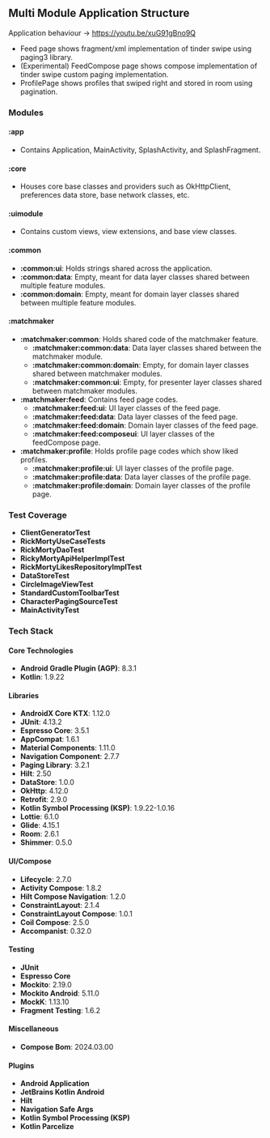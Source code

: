 ## Multi Module Application Structure

Application behaviour -> https://youtu.be/xuG91gBno9Q

- Feed page shows fragment/xml implementation of tinder swipe using paging3 library.
- (Experimental) FeedCompose page shows compose implementation of tinder swipe custom paging implementation. 
- ProfilePage shows profiles that swiped right and stored in room using pagination.

### Modules

#### :app
- Contains Application, MainActivity, SplashActivity, and SplashFragment.

#### :core
- Houses core base classes and providers such as OkHttpClient, preferences data store, base network classes, etc.

#### :uimodule
- Contains custom views, view extensions, and base view classes.

#### :common
- **:common:ui**: Holds strings shared across the application.
- **:common:data**: Empty, meant for data layer classes shared between multiple feature modules.
- **:common:domain**: Empty, meant for domain layer classes shared between multiple feature modules.

#### :matchmaker
- **:matchmaker:common**: Holds shared code of the matchmaker feature.
  - **:matchmaker:common:data**: Data layer classes shared between the matchmaker module.
  - **:matchmaker:common:domain**: Empty, for domain layer classes shared between matchmaker modules.
  - **:matchmaker:common:ui**: Empty, for presenter layer classes shared between matchmaker modules.
- **:matchmaker:feed**: Contains feed page codes.
  - **:matchmaker:feed:ui**: UI layer classes of the feed page.
  - **:matchmaker:feed:data**: Data layer classes of the feed page.
  - **:matchmaker:feed:domain**: Domain layer classes of the feed page.
  - **:matchmaker:feed:composeui**: UI layer classes of the feedCompose page.
- **:matchmaker:profile**: Holds profile page codes which show liked profiles.
  - **:matchmaker:profile:ui**: UI layer classes of the profile page.
  - **:matchmaker:profile:data**: Data layer classes of the profile page.
  - **:matchmaker:profile:domain**: Domain layer classes of the profile page.

### Test Coverage

- **ClientGeneratorTest**
- **RickMortyUseCaseTests**
- **RickMortyDaoTest**
- **RickyMortyApiHelperImplTest**
- **RickMortyLikesRepositoryImplTest**
- **DataStoreTest**
- **CircleImageViewTest**
- **StandardCustomToolbarTest**
- **CharacterPagingSourceTest**
- **MainActivityTest**
  

### Tech Stack

#### Core Technologies
- **Android Gradle Plugin (AGP)**: 8.3.1
- **Kotlin**: 1.9.22

#### Libraries
- **AndroidX Core KTX**: 1.12.0
- **JUnit**: 4.13.2
- **Espresso Core**: 3.5.1
- **AppCompat**: 1.6.1
- **Material Components**: 1.11.0
- **Navigation Component**: 2.7.7
- **Paging Library**: 3.2.1
- **Hilt**: 2.50
- **DataStore**: 1.0.0
- **OkHttp**: 4.12.0
- **Retrofit**: 2.9.0
- **Kotlin Symbol Processing (KSP)**: 1.9.22-1.0.16
- **Lottie**: 6.1.0
- **Glide**: 4.15.1
- **Room**: 2.6.1
- **Shimmer**: 0.5.0

#### UI/Compose
- **Lifecycle**: 2.7.0
- **Activity Compose**: 1.8.2
- **Hilt Compose Navigation**: 1.2.0
- **ConstraintLayout**: 2.1.4
- **ConstraintLayout Compose**: 1.0.1
- **Coil Compose**: 2.5.0
- **Accompanist**: 0.32.0

#### Testing
- **JUnit**
- **Espresso Core**
- **Mockito**: 2.19.0
- **Mockito Android**: 5.11.0
- **MockK**: 1.13.10
- **Fragment Testing**: 1.6.2

#### Miscellaneous
- **Compose Bom**: 2024.03.00

#### Plugins
- **Android Application**
- **JetBrains Kotlin Android**
- **Hilt**
- **Navigation Safe Args**
- **Kotlin Symbol Processing (KSP)**
- **Kotlin Parcelize**
